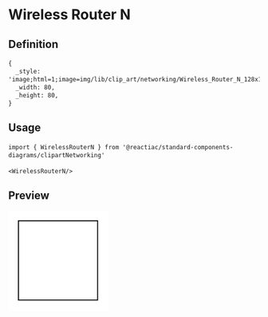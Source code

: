 # Wireless Router N

## Definition

```
{
  _style: 'image;html=1;image=img/lib/clip_art/networking/Wireless_Router_N_128x128.pngstrokeColor=none;',
  _width: 80,
  _height: 80,
}
```

## Usage

```
import { WirelessRouterN } from '@reactiac/standard-components-diagrams/clipartNetworking'

<WirelessRouterN/>
```

## Preview

<img src="./wireless-router-n.png" width="200"/>
